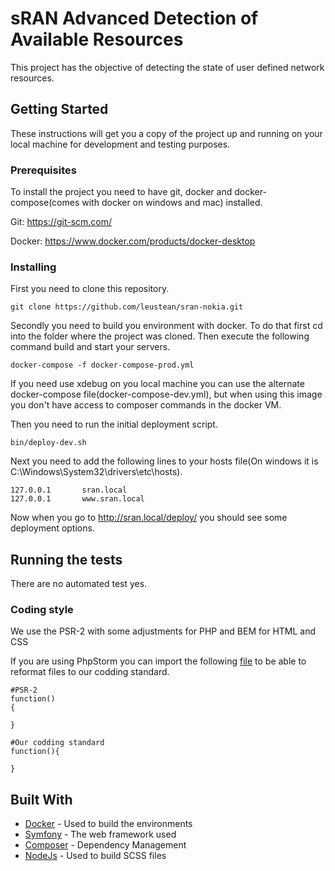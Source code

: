 # sRAN Advanced Detection of Available Resources

This project has the objective of detecting the state of user defined network resources.

## Getting Started

These instructions will get you a copy of the project up and running on your local machine for development and testing purposes.

### Prerequisites

To install the project you need to have git, docker and docker-compose(comes with docker on windows and mac) installed.

Git: https://git-scm.com/

Docker: https://www.docker.com/products/docker-desktop

### Installing

First you need to clone this repository.

```
git clone https://github.com/leustean/sran-nokia.git
```

Secondly you need to build you environment with docker. To do that first cd into the folder where the project was cloned. Then execute the following command build and start your servers.

```
docker-compose -f docker-compose-prod.yml
```

If you need use xdebug on you local machine you can use the alternate docker-compose file(docker-compose-dev.yml), but when using this image you don't have access to composer commands in the docker VM.

Then you need to run the initial deployment script.

```
bin/deploy-dev.sh
```

Next you need to add the following lines to your hosts file(On windows it is C:\Windows\System32\drivers\etc\hosts).

```
127.0.0.1       sran.local
127.0.0.1       www.sran.local
```

Now when you go to http://sran.local/deploy/ you should see some deployment options.

## Running the tests

There are no automated test yes.


### Coding style

We use the PSR-2 with some adjustments for PHP and BEM for HTML and CSS

If you are using PhpStorm you can import the following [file](https://drive.google.com/open?id=1nBVtNTnfetoqtdR359AUw-Agb-OsW8YQ) to be able to reformat files to our codding standard.

```
#PSR-2
function()
{

}

#Our codding standard
function(){

}

```

## Built With

* [Docker](https://www.docker.com/) - Used to build the environments
* [Symfony](https://symfony.com/) - The web framework used
* [Composer](https://getcomposer.org/) - Dependency Management
* [NodeJs](https://nodejs.org/en/) - Used to build SCSS files

